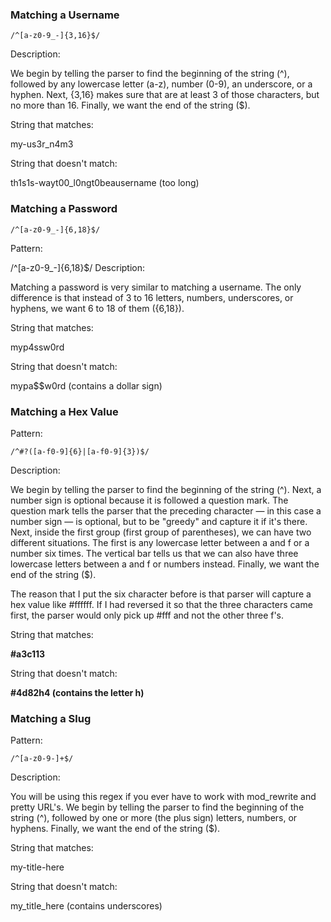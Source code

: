 ### Matching a Username
```
/^[a-z0-9_-]{3,16}$/
```

Description:

We begin by telling the parser to find the beginning of the string (^), followed by any lowercase letter (a-z), number (0-9), an underscore, or a hyphen. Next, {3,16} makes sure that are at least 3 of those characters, but no more than 16. Finally, we want the end of the string ($).

String that matches:

my-us3r_n4m3

String that doesn't match:

th1s1s-wayt00_l0ngt0beausername (too long)


### Matching a Password
```
/^[a-z0-9_-]{6,18}$/
```

Pattern:

/^[a-z0-9_-]{6,18}$/
Description:

Matching a password is very similar to matching a username. The only difference is that instead of 3 to 16 letters, numbers, underscores, or hyphens, we want 6 to 18 of them ({6,18}).

String that matches:

myp4ssw0rd

String that doesn't match:

mypa$$w0rd (contains a dollar sign)


### Matching a Hex Value

Pattern:
```
/^#?([a-f0-9]{6}|[a-f0-9]{3})$/
```
Description:

We begin by telling the parser to find the beginning of the string (^). Next, a number sign is optional because it is followed a question mark. The question mark tells the parser that the preceding character — in this case a number sign — is optional, but to be "greedy" and capture it if it's there. Next, inside the first group (first group of parentheses), we can have two different situations. The first is any lowercase letter between a and f or a number six times. The vertical bar tells us that we can also have three lowercase letters between a and f or numbers instead. Finally, we want the end of the string ($).

The reason that I put the six character before is that parser will capture a hex value like #ffffff. If I had reversed it so that the three characters came first, the parser would only pick up #fff and not the other three f's.

String that matches:

**#a3c113**

String that doesn't match:

**#4d82h4 (contains the letter h)**

### Matching a Slug
Pattern:
```
/^[a-z0-9-]+$/
```

Description:

You will be using this regex if you ever have to work with mod_rewrite and pretty URL's. We begin by telling the parser to find the beginning of the string (^), followed by one or more (the plus sign) letters, numbers, or hyphens. Finally, we want the end of the string ($).

String that matches:

my-title-here

String that doesn't match:

my_title_here (contains underscores)

